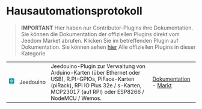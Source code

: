 
# Hausautomationsprotokoll


>**IMPORTANT**
>Hier haben nur Contributor-Plugins ihre Dokumentation. Sie können die Dokumentation der offiziellen Plugins direkt vom Jeedom Market abrufen. Klicken Sie im betreffenden Plugin auf Dokumentation.
>Sie können sehen [hier](https://market.jeedom.com/index.php?v=d&p=market&type=plugin&categorie=automation+protocol) Alle offiziellen Plugins in dieser Kategorie


| | | | |
|--- | --- | --- | ---|
|<img src="jeedouino/jeedouino_icon.png" class="pluginLogo" width="100" />|Jeedouino|Jeedouino-Plugin zur Verwaltung von Arduino-Karten (über Ethernet oder USB), R.PI-GPIOs, PiFace-Karten (piRack), RPI IO Plus 32e / s-Karten, MCP23017 (auf RPI) oder ESP8266 / NodeMCU / Wemos.|[Dokumentation](https://revlysj.github.io/jeedouino/de_DE/index) - [Markt](https://market.jeedom.com/index.php?v=d&p=market_display&id=2064)|

